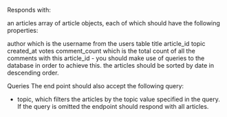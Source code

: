 Responds with:

an articles array of article objects, each of which should have the following properties:

author which is the username from the users table
title
article_id
topic
created_at
votes
comment_count which is the total count of all the comments with this article_id - you should make use of queries to the database in order to achieve this.
the articles should be sorted by date in descending order.

Queries
The end point should also accept the following query:
- topic, which filters the articles by the topic value specified in the query. If the query is omitted the endpoint should respond with all articles.

